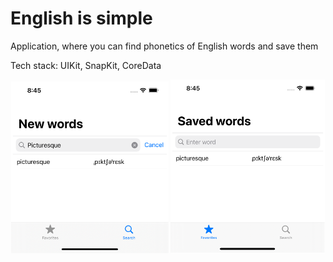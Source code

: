 # English is simple

Application, where you can find phonetics of English words and save them

Tech stack: UIKit, SnapKit, CoreData

<p align="center">
  <img src="images/SearchWordsImage.png" width="50%" />
  <img src="images/FavouriteWordsImage.png" width="49%" />
</p>

